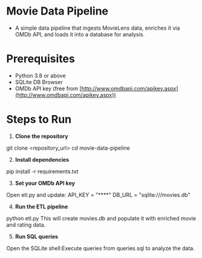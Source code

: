 #  Movie Data Pipeline

- A simple data pipeline that ingests MovieLens data, enriches it via OMDb API, and loads it into a database for analysis.

# Prerequisites

- Python 3.8 or above
- SQLite DB Browser
- OMDb API key (free from [http://www.omdbapi.com/apikey.aspx](http://www.omdbapi.com/apikey.aspx))


# Steps to Run

1. **Clone the repository**

git clone <repository_url>
cd movie-data-pipeline

2. **Install dependencies**

pip install -r requirements.txt

3. **Set your OMDb API key**

Open etl.py and update:
API_KEY = "****"
DB_URL = "sqlite:///movies.db"

4. **Run the ETL pipeline**

python etl.py
This will create movies.db and populate it with enriched movie and rating data.

5. **Run SQL queries**

Open the SQLite shell:Execute queries from queries.sql to analyze the data.